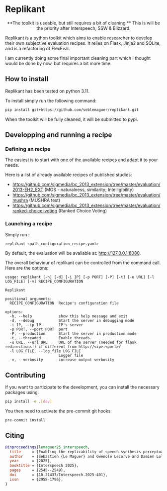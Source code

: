 # Replikant

<p align="center">
**The toolkit is useable, but still requires a bit of cleaning.** This is will be the priority after Interspeech, SSW & Blizzard.
</p>

Replikant is a python toolkit which aims to enable researcher to develop their own subjective evaluation recipes.
It relies on Flask, Jinja2 and SQLite, and is a refactoring of FlexEval.

I am currently doing some final important cleaning part which I thought would be done by now, but requires a bit more time.


## How to install

Replikant has been tested on python 3.11.

To install simply run the following command:

```sh
pip install git+https://github.com/seblemaguer/replikant.git
```

When the toolkit will be fully cleaned, it will be submitted to pypi.

## Developping and running a recipe

### Defining an recipe

The easiest is to start with one of the available recipes and adapt it to your needs.

Here is a list of already available recipes of published studies:
  - https://github.com/sigmedia/bc_2013_extension/tree/master/evaluation/2013-EH2_EXT (MOS - naturalness, similarity; Intelligibility)
  - https://github.com/sigmedia/bc_2013_extension/tree/master/evaluation/mushra (MUSHRA test)
  - https://github.com/sigmedia/bc_2013_extension/tree/master/evaluation/ranked-choice-voting (Ranked Choice Voting)



### Launching a recipe

Simply run :

```sh
replikant <path_configuration_recipe.yaml>
```

By default, the evaluation will be available at: http://127.0.0.1:8080.

The overall behaviour of replikant can be controlled from the command call. Here are the options:
```
usage: replikant [-h] [-d] [-i IP] [-p PORT] [-P] [-t] [-u URL] [-l LOG_FILE] [-v] RECIPE_CONFIGURATION

Replikant

positional arguments:
  RECIPE_CONFIGURATION  Recipe's configuration file

options:
  -h, --help            show this help message and exit
  -d, --debug           Start the server in debugging mode
  -i IP, --ip IP        IP's server
  -p PORT, --port PORT  port
  -P, --production      Start the server in production mode
  -t, --threaded        Enable threads.
  -u URL, --url URL     URL of the server (needed for flask redirections!) if different from http://<ip>:<port>/
  -l LOG_FILE, --log_file LOG_FILE
                        Logger file
  -v, --verbosity       increase output verbosity
```

## Contributing


If you want to participate to the development, you can install the necessary packages using:

```sh
pip install -e .[dev]
```

You then need to activate the pre-commit git hooks:

```sh
pre-commit install
```

## Citing

```bibtex
@inproceedings{lemaguer25_interspeech,
  title     = {Enabling the replicability of speech synthesis perceptual evaluations},
  author    = {Sébastien {Le Maguer} and Gwénolé Lecorvé and Damien Lolive and Naomi Harte and Juraj Šimko},
  year      = {2025},
  booktitle = {Interspeech 2025},
  pages     = {2545--2549},
  doi       = {10.21437/Interspeech.2025-401},
  issn      = {2958-1796},
}
```
